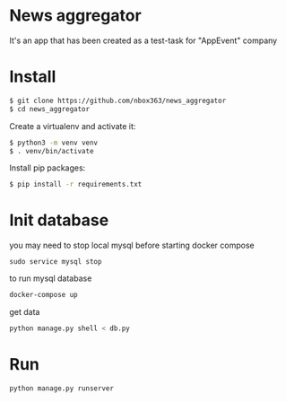 # News aggregator

It's an app that has been created as a test-task for "AppEvent" company


# Install

```bash
$ git clone https://github.com/nbox363/news_aggregator
$ cd news_aggregator
```

Create a virtualenv and activate it:
```bash
$ python3 -m venv venv
$ . venv/bin/activate
```

Install pip packages:
```bash
$ pip install -r requirements.txt
```

# Init database 
you may need to stop local mysql before starting docker compose
```
sudo service mysql stop
```
to run mysql database
```bash
docker-compose up
```
get data
```bash
python manage.py shell < db.py
```

# Run
```bash
python manage.py runserver
```

